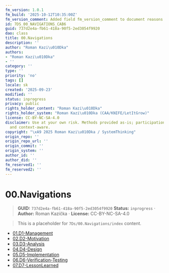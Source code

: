 ```yaml
---
fm_version: 1.0.1
fm_build: '2025-10-12T10:35:00Z'
fm_version_comment: Added field fm_version_comment to document reasons for FM updates
id: 7DS_00_NAVIGATIONS_CAB6
guid: 737d2e4a-fb61-418a-90f5-2ed3054f9920
dao: class
title: 00.Navigations
description: ''
author: "Roman Kazi\u010Dka"
authors:
- "Roman Kazi\u010Dka"
- ''
category: ''
type: ''
priority: 'no'
tags: []
locale: sk
created: '2025-09-23'
modified: ''
status: inprogress
privacy: public
rights_holder_content: "Roman Kazi\u010Dka"
rights_holder_system: "Roman Kazi\u010Dka (CAA/KNIFE/LetItGrow)"
license: CC-BY-NC-SA-4.0
disclaimer: Use at your own risk. Methods provided as-is; participation is voluntary
  and context-aware.
copyright: "\xA9 2025 Roman Kazi\u010Dka / SystemThinking"
origin_repo: ''
origin_repo_url: ''
origin_commit: ''
origin_system: ''
author_id: ''
author_did: ''
fm_reserved1: ''
fm_reserved2: ''
---
```

# 00.Navigations

<!-- fm-visible: start -->
> **GUID:** `737d2e4a-fb61-418a-90f5-2ed3054f9920`
> **Status:** `inprogress` · **Author:** Roman Kazička · **License:** CC-BY-NC-SA-4.0
<!-- fm-visible: end -->

> This is a placeholder for `7Ds/00.Navigations/index` content.
- [01.D1-Management](../01.D1-Management/index.md)
- [02.D2-Motivation](../02.D2-Motivation/index.md)
- [03.D3-Analysis](../03.D3-Analysis/index.md)
- [04.D4-Design](../04.D4-Design/index.md)
- [05.D5-Implementation](../05.D5-Implementation/index.md)
- [06.D6-Verification-Testing](../06.D6-Verification-Testing/index.md)
- [07.D7-LessonLearned](../07.D7-LessonLearned/index.md)

